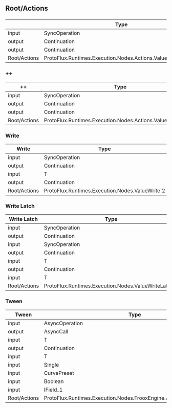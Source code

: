 <!-----------------------------------------------------------------------+
 ! This file has been generated using a script. Do not edit it manually. !
 ! Edit the individual node pages instead.                               !
 +----------------------------------------------------------------------->

## Root/Actions

###   

<!-- embed:start:ProtoFlux.Runtimes.Execution.Nodes.Actions.ValueDecrement\`2 -->
<!-- ProtofluxNode:start -->
|              | Type                                                         | Label     |
| ------------ | ------------------------------------------------------------ | --------- |
| input        | SyncOperation                                                | *         |
| output       | Continuation                                                 | OnWritten |
| output       | Continuation                                                 | OnFail    |
| Root/Actions | ProtoFlux.Runtimes.Execution.Nodes.Actions.ValueDecrement\`2 |           |
<!-- ProtofluxNode:end -->
<!-- embed:end:ProtoFlux.Runtimes.Execution.Nodes.Actions.ValueDecrement\`2 -->


### ++

<!-- embed:start:ProtoFlux.Runtimes.Execution.Nodes.Actions.ValueIncrement\`2 -->
<!-- ProtofluxNode:start -->
| ++           | Type                                                         | Label     |
| ------------ | ------------------------------------------------------------ | --------- |
| input        | SyncOperation                                                | *         |
| output       | Continuation                                                 | OnWritten |
| output       | Continuation                                                 | OnFail    |
| Root/Actions | ProtoFlux.Runtimes.Execution.Nodes.Actions.ValueIncrement\`2 |           |
<!-- ProtofluxNode:end -->
<!-- embed:end:ProtoFlux.Runtimes.Execution.Nodes.Actions.ValueIncrement\`2 -->


### Write

<!-- embed:start:ProtoFlux.Runtimes.Execution.Nodes.ValueWrite\`2 -->
<!-- ProtofluxNode:start -->
| Write        | Type                                             | Label     |
| ------------ | ------------------------------------------------ | --------- |
| input        | SyncOperation                                    | *         |
| output       | Continuation                                     | OnWritten |
| input        | T                                                | Value     |
| output       | Continuation                                     | OnFail    |
| Root/Actions | ProtoFlux.Runtimes.Execution.Nodes.ValueWrite\`2 |           |
<!-- ProtofluxNode:end -->
<!-- embed:end:ProtoFlux.Runtimes.Execution.Nodes.ValueWrite\`2 -->


### Write Latch

<!-- embed:start:ProtoFlux.Runtimes.Execution.Nodes.ValueWriteLatch\`2 -->
<!-- ProtofluxNode:start -->
| Write Latch  | Type                                                  | Label      |
| ------------ | ----------------------------------------------------- | ---------- |
| input        | SyncOperation                                         | Set        |
| output       | Continuation                                          | OnSet      |
| input        | SyncOperation                                         | Reset      |
| output       | Continuation                                          | OnReset    |
| input        | T                                                     | SetValue   |
| output       | Continuation                                          | OnFail     |
| input        | T                                                     | ResetValue |
| Root/Actions | ProtoFlux.Runtimes.Execution.Nodes.ValueWriteLatch\`2 |            |
<!-- ProtofluxNode:end -->
<!-- embed:end:ProtoFlux.Runtimes.Execution.Nodes.ValueWriteLatch\`2 -->


### Tween

<!-- embed:start:ProtoFlux.Runtimes.Execution.Nodes.FrooxEngine.Animation.TweenValue`1 -->
<!-- ProtofluxNode:start -->
| Tween        | Type                                                                  | Label                |
| ------------ | --------------------------------------------------------------------- | -------------------- |
| input        | AsyncOperation                                                        | *                    |
| output       | AsyncCall                                                             | OnStarted            |
| input        | T                                                                     | To                   |
| output       | Continuation                                                          | OnDone               |
| input        | T                                                                     | From                 |
| input        | Single                                                                | Duration             |
| input        | CurvePreset                                                           | Curve                |
| input        | Boolean                                                               | ProportionalDuration |
| input        | IField_1                                                              | Target               |
| Root/Actions | ProtoFlux.Runtimes.Execution.Nodes.FrooxEngine.Animation.TweenValue`1 |                      |
<!-- ProtofluxNode:end -->
<!-- embed:end:ProtoFlux.Runtimes.Execution.Nodes.FrooxEngine.Animation.TweenValue`1 -->


